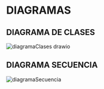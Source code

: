 # DIAGRAMAS

## DIAGRAMA DE CLASES
![diagramaClases drawio](https://user-images.githubusercontent.com/95173613/166158080-38290af0-5b33-4175-be43-e43d6cdcddd6.png)

## DIAGRAMA SECUENCIA
![diagramaSecuencia](https://user-images.githubusercontent.com/95173613/166158091-d61f8ab7-5383-4a06-b980-f2fbad92a37c.png)
